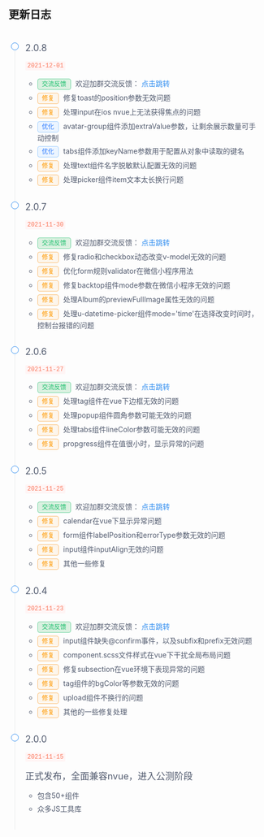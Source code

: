## 更新日志

<div class="doc-update">
	<ul class="u-timeline u-timeline-pending">
		<li class="u-timeline-item">
			<div class="u-timeline-item-tail"></div>
			<div class="u-timeline-item-head u-timeline-item-head-blue"></div>
			<div class="u-timeline-item-content">
				<div class="anchor">
					<h2>2.0.8</h2>
				</div>
				<p><code>2021-12-01</code></p>
				<ul>
					<li>
						<span class="add">交流反馈</span>
						欢迎加群交流反馈：
						<a href="/components/addQQGroup.html" target="_blank">点击跳转</a>
					</li>
					<li>
						<span class="fix">修复</span>
						修复toast的position参数无效问题
					</li>
					<li>
						<span class="fix">修复</span>
						处理input在ios nvue上无法获得焦点的问题
					</li>
					<li>
						<span class="optimize">优化</span>
						avatar-group组件添加extraValue参数，让剩余展示数量可手动控制
					</li>
					<li>
						<span class="optimize">优化</span>
						tabs组件添加keyName参数用于配置从对象中读取的键名
					</li>
					<li>
						<span class="fix">修复</span>
						处理text组件名字脱敏默认配置无效的问题
					</li>
					<li>
						<span class="fix">修复</span>
						处理picker组件item文本太长换行问题
					</li>
				</ul>
			</div>
		</li>
		<li class="u-timeline-item">
			<div class="u-timeline-item-tail"></div>
			<div class="u-timeline-item-head u-timeline-item-head-blue"></div>
			<div class="u-timeline-item-content">
				<div class="anchor">
					<h2>2.0.7</h2>
				</div>
				<p><code>2021-11-30</code></p>
				<ul>
					<li>
						<span class="add">交流反馈</span>
						欢迎加群交流反馈：
						<a href="/components/addQQGroup.html" target="_blank">点击跳转</a>
					</li>
					<li>
						<span class="fix">修复</span>
						修复radio和checkbox动态改变v-model无效的问题
					</li>
					<li>
						<span class="fix">修复</span>
						优化form规则validator在微信小程序用法
					</li>
					<li>
						<span class="fix">修复</span>
						修复backtop组件mode参数在微信小程序无效的问题
					</li>
					<li>
						<span class="fix">修复</span>
						处理Album的previewFullImage属性无效的问题
					</li>
					<li>
						<span class="fix">修复</span>
						处理u-datetime-picker组件mode='time'在选择改变时间时，控制台报错的问题
					</li>
				</ul>
			</div>
		</li>
		<li class="u-timeline-item">
			<div class="u-timeline-item-tail"></div>
			<div class="u-timeline-item-head u-timeline-item-head-blue"></div>
			<div class="u-timeline-item-content">
				<div class="anchor">
					<h2>2.0.6</h2>
				</div>
				<p><code>2021-11-27</code></p>
				<ul>
					<li>
						<span class="add">交流反馈</span>
						欢迎加群交流反馈：
						<a href="/components/addQQGroup.html" target="_blank">点击跳转</a>
					</li>
					<li>
						<span class="fix">修复</span>
						处理tag组件在vue下边框无效的问题
					</li>
					<li>
						<span class="fix">修复</span>
						处理popup组件圆角参数可能无效的问题
					</li>
					<li>
						<span class="fix">修复</span>
						处理tabs组件lineColor参数可能无效的问题
					</li>
					<li>
						<span class="fix">修复</span>
						propgress组件在值很小时，显示异常的问题
					</li>
				</ul>
			</div>
		</li>
		<li class="u-timeline-item">
			<div class="u-timeline-item-tail"></div>
			<div class="u-timeline-item-head u-timeline-item-head-blue"></div>
			<div class="u-timeline-item-content">
				<div class="anchor">
					<h2>2.0.5</h2>
				</div>
				<p><code>2021-11-25</code></p>
				<ul>
					<li>
						<span class="add">交流反馈</span>
						欢迎加群交流反馈：
						<a href="/components/addQQGroup.html" target="_blank">点击跳转</a>
					</li>
					<li>
						<span class="fix">修复</span>
						calendar在vue下显示异常问题
					</li>
					<li>
						<span class="fix">修复</span>
						form组件labelPosition和errorType参数无效的问题
					</li>
					<li>
						<span class="fix">修复</span>
						input组件inputAlign无效的问题
					</li>
					<li>
						<span class="fix">修复</span>
						其他一些修复
					</li>
				</ul>
			</div>
		</li>
		<li class="u-timeline-item">
		    <div class="u-timeline-item-tail"></div>
		    <div class="u-timeline-item-head u-timeline-item-head-blue"></div>
		    <div class="u-timeline-item-content">
		        <div class="anchor">
		            <h2>2.0.4</h2>
		        </div>
		        <p><code>2021-11-23</code></p>
		        <ul>
		            <li>
		                <span class="add">交流反馈</span>
		                欢迎加群交流反馈：
		                <a href="/components/addQQGroup.html" target="_blank">点击跳转</a>
		            </li>
		            <li>
		                <span class="fix">修复</span>
		                input组件缺失@confirm事件，以及subfix和prefix无效问题
		            </li>
					<li>
					    <span class="fix">修复</span>
					    component.scss文件样式在vue下干扰全局布局问题
					</li>
					<li>
					    <span class="fix">修复</span>
					    修复subsection在vue环境下表现异常的问题
					</li>
					<li>
					    <span class="fix">修复</span>
					    tag组件的bgColor等参数无效的问题
					</li>
					<li>
					    <span class="fix">修复</span>
					    upload组件不换行的问题
					</li>
					<li>
					    <span class="fix">修复</span>
					    其他的一些修复处理
					</li>
		        </ul>
		    </div>
		</li>
		<li class="u-timeline-item">
			<div class="u-timeline-item-tail"></div>
			<div class="u-timeline-item-head u-timeline-item-head-blue"></div>
			<div class="u-timeline-item-content">
				<div class="anchor">
					<h2>2.0.0</h2>
				</div>
				<p><code>2021-11-15</code></p>
				<h2>正式发布，全面兼容nvue，进入公测阶段</h2>
				<ul>
					<li>包含50+组件</li>
					<li>众多JS工具库</li>
				</ul>
			</div>
		</li>
	</ul>
</div>

<style>
	.doc-update {
		padding: 10px 5px;
		position: relative;
		line-height: 1.5;
		color: #515a6e;
	}
	
	.u-timeline {
		padding-left: 0;
	}

	.u-timeline-item-tail {
		height: 100%;
		border-left: 1px solid #e8eaec;
		position: absolute;
		left: 7px;
		top: 0;
	}

	.u-timeline-item-head {
		width: 13px;
		height: 13px;
		background-color: #fff;
		border-radius: 50%;
		border: 1px solid transparent;
		position: absolute;
	}

	.u-timeline-item-head-blue {
		border-color: #2d8cf0;
		color: #2d8cf0;
	}

	.doc-update .u-timeline .u-timeline-item-content {
		top: -4px;
	}

	.u-timeline-item-content {
		padding: 1px 1px 10px 28px;
		font-size: 14px;
		position: relative;
		top: -3px;
	}

	.doc-update h2 {
		font-size: 18px;
		font-weight: 400;
		display: inline-block;
		margin: 0;
		border: none;
		color: #515a6e;
	}

	.page .doc-update p {
		margin: 5px 0!important;
		font-size: 14px;
	}

	.doc-update code {
		margin: 8px 0!important;
		font-size: 85%;
		background-color: #fff5f5!important;
		border-radius: 3px;
		font-family: SFMono-Regular, Consolas, Liberation Mono, Menlo, Courier, monospace;
		color: #fa795e!important;
		padding: 2px 4px;
	}

	.doc-update ol ul:not([class^=u-]),
	.doc-update ul ul:not([class^=u-]) {
		list-style-type: circle;
	}

	.doc-update li:not([class^=u-]) {
		margin-bottom: 5px;
		font-size: 14px;
	}

	a {
		color: #2d8cf0;
		background: 0 0;
		text-decoration: none;
		outline: 0;
		cursor: pointer;
		transition: color .2s ease;
	}

	.u-timeline-item {
		margin: 0 !important;
		padding: 0 0 12px;
		list-style: none;
		position: relative;
	}
	
	.u-timeline-item span {
		display: inline-block;
		padding: 4px 8px;
		border-radius: 4px;
		color: #fff;
		font-size: 12px;
		border-width: 1px;
		border-style: solid;
		line-height: 1;
		margin-right: 5px;
	}
	
	.u-timeline-item span.fix {
		color: rgb(255, 153, 0);
		background-color: rgb(253, 246, 236);
		border-color: rgb(252, 189, 113);
	}
	
	.u-timeline-item span.add {
		color: rgb(25, 190, 107);
		background-color: rgb(219, 241, 225);
		border-color: rgb(113, 213, 161);
	}
	
	.u-timeline-item span.optimize {
		color: rgb(41, 121, 255);
		background-color: rgb(236, 245, 255);
		border-color: rgb(160, 207, 255);
	}
</style>
